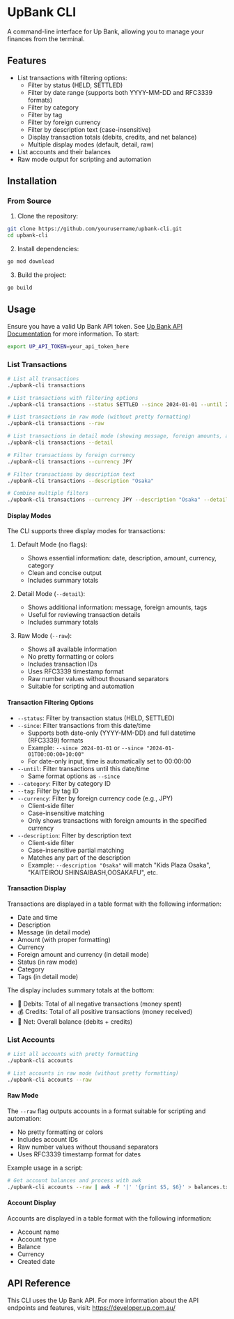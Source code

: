 # UpBank CLI

A command-line interface for Up Bank, allowing you to manage your finances from the terminal.

## Features

- List transactions with filtering options:
  - Filter by status (HELD, SETTLED)
  - Filter by date range (supports both YYYY-MM-DD and RFC3339 formats)
  - Filter by category
  - Filter by tag
  - Filter by foreign currency
  - Filter by description text (case-insensitive)
  - Display transaction totals (debits, credits, and net balance)
  - Multiple display modes (default, detail, raw)
- List accounts and their balances
- Raw mode output for scripting and automation

## Installation

### From Source

1. Clone the repository:
```bash
git clone https://github.com/yourusername/upbank-cli.git
cd upbank-cli
```

2. Install dependencies:
```bash
go mod download
```

3. Build the project:
```bash
go build
```

## Usage

Ensure you have a valid Up Bank API token. See [Up Bank API Documentation](https://developer.up.com.au/) for more information. To start:

```bash
export UP_API_TOKEN=your_api_token_here
```

### List Transactions
```bash
# List all transactions
./upbank-cli transactions

# List transactions with filtering options
./upbank-cli transactions --status SETTLED --since 2024-01-01 --until 2024-01-31

# List transactions in raw mode (without pretty formatting)
./upbank-cli transactions --raw

# List transactions in detail mode (showing message, foreign amounts, and tags)
./upbank-cli transactions --detail

# Filter transactions by foreign currency
./upbank-cli transactions --currency JPY

# Filter transactions by description text
./upbank-cli transactions --description "Osaka"

# Combine multiple filters
./upbank-cli transactions --currency JPY --description "Osaka" --detail
```

#### Display Modes
The CLI supports three display modes for transactions:

1. Default Mode (no flags):
   - Shows essential information: date, description, amount, currency, category
   - Clean and concise output
   - Includes summary totals

2. Detail Mode (`--detail`):
   - Shows additional information: message, foreign amounts, tags
   - Useful for reviewing transaction details
   - Includes summary totals

3. Raw Mode (`--raw`):
   - Shows all available information
   - No pretty formatting or colors
   - Includes transaction IDs
   - Uses RFC3339 timestamp format
   - Raw number values without thousand separators
   - Suitable for scripting and automation

#### Transaction Filtering Options
- `--status`: Filter by transaction status (HELD, SETTLED)
- `--since`: Filter transactions from this date/time
  - Supports both date-only (YYYY-MM-DD) and full datetime (RFC3339) formats
  - Example: `--since 2024-01-01` or `--since "2024-01-01T00:00:00+10:00"`
  - For date-only input, time is automatically set to 00:00:00
- `--until`: Filter transactions until this date/time
  - Same format options as `--since`
- `--category`: Filter by category ID
- `--tag`: Filter by tag ID
- `--currency`: Filter by foreign currency code (e.g., JPY)
  - Client-side filter
  - Case-insensitive matching
  - Only shows transactions with foreign amounts in the specified currency
- `--description`: Filter by description text
  - Client-side filter
  - Case-insensitive partial matching
  - Matches any part of the description
  - Example: `--description "Osaka"` will match "Kids Plaza Osaka", "KAITEIROU SHINSAIBASH,OOSAKAFU", etc.

#### Transaction Display
Transactions are displayed in a table format with the following information:
- Date and time
- Description
- Message (in detail mode)
- Amount (with proper formatting)
- Currency
- Foreign amount and currency (in detail mode)
- Status (in raw mode)
- Category
- Tags (in detail mode)

The display includes summary totals at the bottom:
- 💸 Debits: Total of all negative transactions (money spent)
- 💰 Credits: Total of all positive transactions (money received)
- 🏦 Net: Overall balance (debits + credits)

### List Accounts
```bash
# List all accounts with pretty formatting
./upbank-cli accounts

# List accounts in raw mode (without pretty formatting)
./upbank-cli accounts --raw
```

#### Raw Mode
The `--raw` flag outputs accounts in a format suitable for scripting and automation:
- No pretty formatting or colors
- Includes account IDs
- Raw number values without thousand separators
- Uses RFC3339 timestamp format for dates

Example usage in a script:
```bash
# Get account balances and process with awk
./upbank-cli accounts --raw | awk -F '|' '{print $5, $6}' > balances.txt
```

#### Account Display
Accounts are displayed in a table format with the following information:
- Account name
- Account type
- Balance
- Currency
- Created date

## API Reference

This CLI uses the Up Bank API. For more information about the API endpoints and features, visit:
https://developer.up.com.au/ 